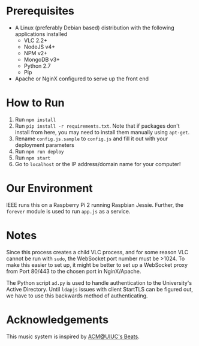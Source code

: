 # Prerequisites

* A Linux (preferably Debian based) distribution with the following applications installed
	* VLC 2.2+
	* NodeJS v4+
	* NPM v2+
    * MongoDB v3+
	* Python 2.7
	* Pip
* Apache or NginX configured to serve up the front end

# How to Run

1. Run `npm install`
2. Run `pip install -r requirements.txt`. Note that if packages don't install from here, you may need to install them manually using `apt-get`.
2. Rename `config.js.sample` to `config.js` and fill it out with your deployment parameters
3. Run `npm run deploy`
4. Run `npm start`
5. Go to `localhost` or the IP address/domain name for your computer!

# Our Environment

IEEE runs this on a Raspberry Pi 2 running Raspbian Jessie. Further, the `forever` module is used to run `app.js` as a service. 

# Notes

Since this process creates a child VLC process, and for some reason VLC cannot be run with `sudo`, the WebSocket port number must be >1024. To make this easier to set up, it might be better to set up a WebSocket proxy from Port 80/443 to the chosen port in NginX/Apache.

The Python script `ad.py` is used to handle authentication to the University's Active Directory. Until `ldapjs` issues with client StartTLS can be figured out, we have to use this backwards method of authenticating. 

# Acknowledgements

This music system is inspired by [ACM@UIUC's Beats](https://github.com/acm-uiuc/beats).
